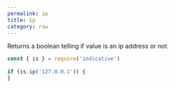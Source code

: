 ```yaml
---
permalink: ip
title: ip
category: raw
---
```


Returns a boolean telling if value is an ip address or not.
 
```js
const { is } = require('indicative')
 
if (is.ip('127.0.0.1')) {
}
```